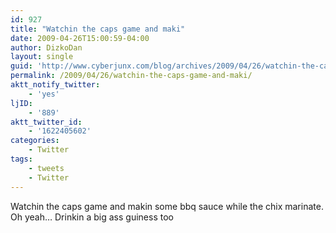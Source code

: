 ```yaml
---
id: 927
title: "Watchin the caps game and maki"
date: 2009-04-26T15:00:59-04:00
author: DizkoDan
layout: single
guid: 'http://www.cyberjunx.com/blog/archives/2009/04/26/watchin-the-caps-game-and-maki/'
permalink: /2009/04/26/watchin-the-caps-game-and-maki/
aktt_notify_twitter:
    - 'yes'
ljID:
    - '889'
aktt_twitter_id:
    - '1622405602'
categories:
    - Twitter
tags:
    - tweets
    - Twitter
---
```


Watchin the caps game and makin some bbq sauce while the chix marinate. Oh yeah… Drinkin a big ass guiness too